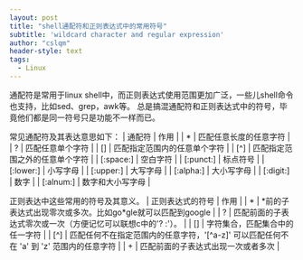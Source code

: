 ```yaml
---
layout: post
title: "shell通配符和正则表达式中的常用符号"
subtitle: 'wildcard character and regular expression'
author: "cslqm"
header-style: text
tags:
  - Linux
---
```


通配符是常用于linux shell中，而正则表达式使用范围更加广泛，一些儿shell命令也支持，比如sed、grep，awk等。
总是搞混通配符和正则表达式中的符号，毕竟他们都是同一符号只是功能不一样而已。

常见通配符及其表达意思如下：
| 通配符 | 作用 |
| * | 匹配任意长度的任意字符 |
| ? | 匹配任意单个字符 |
| [] | 匹配指定范围内的任意单个字符 |
| [^] | 匹配指定范围之外的任意单个字符 |
| [:space:] | 空白字符 |
| [:punct:] | 标点符号 |
| [:lower:] | 小写字母 |
| [:upper:] | 大写字母 |
| [:alpha:] | 大小写字母 |
| [:digit:] | 数字 |
| [:alnum:] | 数字和大小写字母 |

正则表达中这些常用的符号及其意义。
| 正则表达式的符号 | 作用 |
| * | \*前的子表达式出现零次或多次。比如go\*gle就可以匹配到google |
| ? | 匹配前面的子表达式零次或一次（方便记忆可以联想c中的'? :'）。 |
| [] | 字符集合，匹配集合中的任一字符 |
| [^] | 匹配任何不在指定范围内的任意字符，'\[^a-z\]' 可以匹配任何不在 'a' 到 'z' 范围内的任意字符 |
| + | 匹配前面的子表达式出现一次或者多次 |
